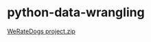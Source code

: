 # python-data-wrangling
[WeRateDogs project.zip](https://github.com/didache/python-data-wrangling/files/9624916/WeRateDogs.project.zip)


